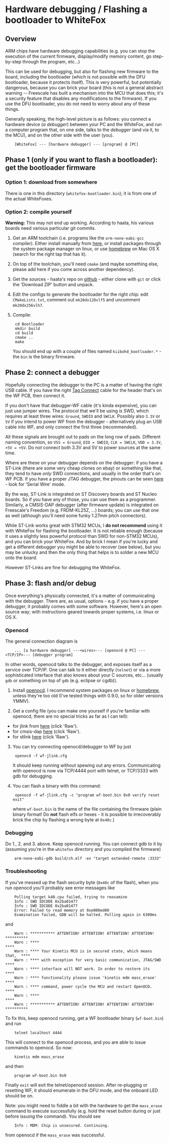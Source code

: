 # Hardware debugging / Flashing a bootloader to WhiteFox

## Overview

ARM chips have hardware debugging capabilities (e.g. you can stop the execution of the current firmware, display/modify memory content, go step-by-step through the program, etc...)

This can be used for debugging, but also for flashing new firmware to the board, including the bootloader (which is not possible with the DFU bootloader, because it protects itself). This is very powerful, but potentially dangerous, because you can brick your board (this is not a general abstract warning -- Freescale has built a mechanism into the MCU that does this; it's a security feature that disables any modifications to the firmware). If you use the DFU bootloader, you do not need to worry about any of these things.

Generally speaking, the high-level picture is as follows: you connect a hardware device (*a debugger*) between your PC and the WhiteFox, and run a computer program that, on one side, talks to the *debugger* (and via it, to the MCU), and on the other side with the user (you).

        [WhiteFox] --- [hardware debugger] --- [program] @ [PC]

## Phase 1 (only if you want to flash a bootloader): get the bootloader firmware

### Option 1: download from somewhere

There is one in this directory (`whitefox-bootloader.bin`); it is from one of the actual WhiteFoxes. 

### Option 2: compile yourself

**Warning:** This may not end up working. According to haata, his various boards need various particular git commits.

1. Get an ARM toolchain (i.e. programs like the `arm-none-eabi-gcc` compiler). Either install manually from [here](https://launchpad.net/gcc-arm-embedded/+download), or install packages through the system package manager on linux, or use [homebrew](http://brew.sh/) on Mac OS X (search for the right tap that has it).

2. On top of the toolchain, you'll need `cmake` (and maybe something else, please add here if you come across another dependency).

3. Get the sources - haata's repo on [github](https://github.com/kiibohd/controller) - either clone with `git` or click the 'Download ZIP' button and unpack.

4. Edit the configs to generate the bootloader for the right chip: edit `CMakeLists.txt`, comment out `mk20dx128vlf5` and uncomment `mk20dx256vlh7`.

5. Compile:

        cd Bootloader
        mkdir build
        cd build
        cmake ..
        make

    You should end up with a couple of files named `kiibohd_bootloader.*` - the `bin` is the binary firmware.

## Phase 2: connect a debugger

Hopefully connecting the debugger to the PC is a matter of having the right USB cable. If you have the right [Tag Connect](http://www.tag-connect.com/) cable for the header that's on the WF PCB, then connect it.

If you don't have that debugger-WF cable (it's kinda expensive), you can just use jumper wires. The protocol that we'll be using is SWD, which requires at least three wires: `Ground`, `SWDIO` and `SWCLK`. Possibly also `3.3V` or `5V` if you intend to power WF from the debugger - alternatively plug an USB cable into WF, and only connect the first three (recommended).

All these signals are brought out to pads on the long row of pads. Different naming convention, so `VSS = Ground`, `DIO = SWDIO`, `CLK = SWCLK`, `VDD = 3.3V`, `+5V = +5V`. Do _not_ connect both 3.3V and 5V to power sources at the same time.

Where are these on your debugger depends on the debugger: if you have a ST-Link (there are some very cheap clones on ebay) or something like that, they tend to have _only_ SWD connections, and usually in the order that's on WF PCB. If you have a proper JTAG debugger, the pinouts can be seen [here](http://www.keil.com/support/man/docs/ulink2/ulink2_hw_connectors.htm) - look for 'Serial Wire' mode.

By the way, ST-Link is integrated on ST Discovery boards and ST Nucleo boards. So if you have any of those, you can use them as a programmer. Similarly, a CMSIS-DAP debugger (after firmware update) is integrated on Freescale's Freedom (e.g. FRDM-KL25Z, ...) boards; you can use that one as well (although you'll need some funky 1.27mm pitch connectors).

While ST-Link works great with STM32 MCUs, I **do not recommend** using it with WhiteFox for flashing the bootloader. It is not reliable enough (because it uses a slightly less powerful protocol than SWD for non-STM32 MCUs), and you can brick your WhiteFox. And by brick I mean if you're lucky and get a different debugger you might be able to recover (see below), but you may be unlucky and then the only thing that helps is to solder a new MCU onto the board.

However ST-Links are fine for debugging the WhiteFox.

## Phase 3: flash and/or debug

Once everything's physically connected, it's a matter of communicating with the debugger. There are, as usual, options - e.g. if you have a proper debugger, it probably comes with some software. However, here's an open source way; with instructions geared towards proper systems, i.e. linux or OS X.

### Openocd

The general connection diagram is

        ... [a hardware debugger] ---<wires>--- [openocd @ PC] ---<TCP/IP>--- [debugger program]

In other words, openocd talks to the debugger, and exposes itself as a service over TCP/IP. One can talk to it either directly (`telnet`) or via a more sophisticated interface that also knows about your C sources, etc... (usually `gdb` or something on top of `gdb` (e.g. eclipse or cgdb)).

1. Install [openocd](http://openocd.org/). I recommend system packages on linux or [homebrew](http://brew.sh/), unless they're too old (I've tested things with 0.9.0, so for older versions YMMV).

2. Get a config file (you can make one yourself if you're familiar with openocd, there are no special tricks as far as I can tell): 

  - for jlink from [here](https://github.com/flabbergast/chibios-projects/blob/master/openocd/wf-jlink.cfg) (click 'Raw').
  - for cmsis-dap [here](https://github.com/flabbergast/chibios-projects/blob/master/openocd/wf-cmsis-dap.cfg) (click 'Raw').
  - for stlink [here](https://github.com/flabbergast/chibios-projects/blob/master/openocd/wf-stlink.cfg) (click 'Raw').

3. You can try connecting openocd/debugger to WF by just

        openocd -f wf-jlink.cfg

   It should keep running without spewing out any errors. Communicating with openocd is now via TCP/4444 port with telnet, or TCP/3333 with gdb for debugging.

4. You can flash a binary with this command:

        openocd -f wf-jlink.cfg -c "program wf-boot.bin 0x0 verify reset exit"

   where `wf-boot.bin` is the name of the file containing the firmware (plain binary format! Do **not** flash elfs or hexes - it is possible to irrecoverably brick the chip by flashing a wrong byte at `0x40c`.)

### Debugging

Do 1., 2. and 3. above. Keep openocd running. You can connect gdb to it by (assuming you're in the `whitefox` directory and you compiled the firmware)

        arm-none-eabi-gdb build/ch.elf -ex "target extended-remote :3333"

### Troubleshooting

If you've messed up the flash security byte (`0x40c` of the flash), when you run openocd you'll probably see error messages like

        Polling target k40.cpu failed, trying to reexamine
        Info : SWD IDCODE 0x2ba01477
        Info : SWD IDCODE 0x2ba01477
        Error: Failed to read memory at 0xe000ed00
        Examination failed, GDB will be halted. Polling again in 6300ms

and

        Warn : *********** ATTENTION! ATTENTION! ATTENTION! ATTENTION! **********
        Warn : ****                                                          ****
        Warn : **** Your Kinetis MCU is in secured state, which means that,  ****
        Warn : **** with exception for very basic communication, JTAG/SWD    ****
        Warn : **** interface will NOT work. In order to restore its         ****
        Warn : **** functionality please issue 'kinetis mdm mass_erase'      ****
        Warn : **** command, power cycle the MCU and restart OpenOCD.        ****
        Warn : ****                                                          ****
        Warn : *********** ATTENTION! ATTENTION! ATTENTION! ATTENTION! **********

To fix this, keep openocd running, get a WF bootloader binary (`wf-boot.bin`) and run

        telnet localhost 4444

This will connect to the openocd process, and you are able to issue commands to openocd. So now:

        kinetis mdm mass_erase

and then

        program wf-boot.bin 0x0

Finally `exit` will exit the telnet/openocd session. After re-plugging or resetting WF, it should enumerate in the DFU mode, and the onboard LED should be on.

Note: you might need to fiddle a bit with the hardware to get the `mass_erase` command to execute successfully (e.g. hold the reset button during or just before issuing the command). You should see

        Info : MDM: Chip is unsecured. Continuing.

from openocd if the `mass_erase` was successful.
